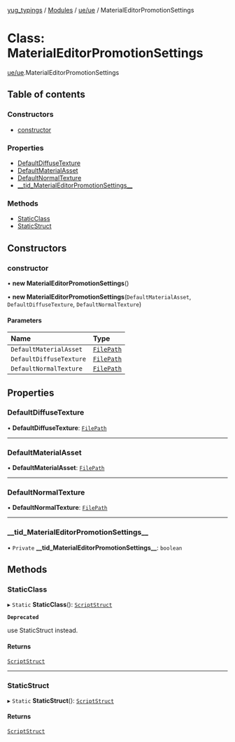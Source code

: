 [yug_typings](../README.md) / [Modules](../modules.md) / [ue/ue](../modules/ue_ue.md) / MaterialEditorPromotionSettings

# Class: MaterialEditorPromotionSettings

[ue/ue](../modules/ue_ue.md).MaterialEditorPromotionSettings

## Table of contents

### Constructors

- [constructor](ue_ue.MaterialEditorPromotionSettings.md#constructor)

### Properties

- [DefaultDiffuseTexture](ue_ue.MaterialEditorPromotionSettings.md#defaultdiffusetexture)
- [DefaultMaterialAsset](ue_ue.MaterialEditorPromotionSettings.md#defaultmaterialasset)
- [DefaultNormalTexture](ue_ue.MaterialEditorPromotionSettings.md#defaultnormaltexture)
- [\_\_tid\_MaterialEditorPromotionSettings\_\_](ue_ue.MaterialEditorPromotionSettings.md#__tid_materialeditorpromotionsettings__)

### Methods

- [StaticClass](ue_ue.MaterialEditorPromotionSettings.md#staticclass)
- [StaticStruct](ue_ue.MaterialEditorPromotionSettings.md#staticstruct)

## Constructors

### constructor

• **new MaterialEditorPromotionSettings**()

• **new MaterialEditorPromotionSettings**(`DefaultMaterialAsset`, `DefaultDiffuseTexture`, `DefaultNormalTexture`)

#### Parameters

| Name | Type |
| :------ | :------ |
| `DefaultMaterialAsset` | [`FilePath`](ue_ue.FilePath.md) |
| `DefaultDiffuseTexture` | [`FilePath`](ue_ue.FilePath.md) |
| `DefaultNormalTexture` | [`FilePath`](ue_ue.FilePath.md) |

## Properties

### DefaultDiffuseTexture

• **DefaultDiffuseTexture**: [`FilePath`](ue_ue.FilePath.md)

___

### DefaultMaterialAsset

• **DefaultMaterialAsset**: [`FilePath`](ue_ue.FilePath.md)

___

### DefaultNormalTexture

• **DefaultNormalTexture**: [`FilePath`](ue_ue.FilePath.md)

___

### \_\_tid\_MaterialEditorPromotionSettings\_\_

• `Private` **\_\_tid\_MaterialEditorPromotionSettings\_\_**: `boolean`

## Methods

### StaticClass

▸ `Static` **StaticClass**(): [`ScriptStruct`](ue_ue.ScriptStruct.md)

**`Deprecated`**

use StaticStruct instead.

#### Returns

[`ScriptStruct`](ue_ue.ScriptStruct.md)

___

### StaticStruct

▸ `Static` **StaticStruct**(): [`ScriptStruct`](ue_ue.ScriptStruct.md)

#### Returns

[`ScriptStruct`](ue_ue.ScriptStruct.md)

